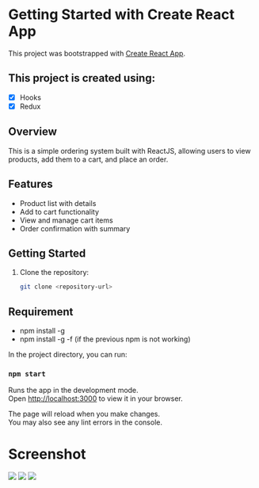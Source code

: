 # Getting Started with Create React App

This project was bootstrapped with [Create React App](https://github.com/facebook/create-react-app).

## This project is created using:

- [x] Hooks
- [x] Redux

## Overview
This is a simple ordering system built with ReactJS, allowing users to view products, add them to a cart, and place an order.

## Features
- Product list with details
- Add to cart functionality
- View and manage cart items
- Order confirmation with summary

## Getting Started

1. Clone the repository:
   ```bash
   git clone <repository-url>

## Requirement

- npm install -g 
- npm install -g -f (if the previous npm is not working)

In the project directory, you can run:

### `npm start`

Runs the app in the development mode.\
Open [http://localhost:3000](http://localhost:3000) to view it in your browser.

The page will reload when you make changes.\
You may also see any lint errors in the console.


# Screenshot

<img src="src/assets/screenshot_1.png">
<img src="src/assets/screenshot_2 .png">
<img src="src/assets/screenshot_3.png">